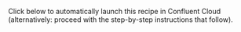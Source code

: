Click below to automatically launch this recipe in Confluent Cloud (alternatively: proceed with the step-by-step instructions that follow).
